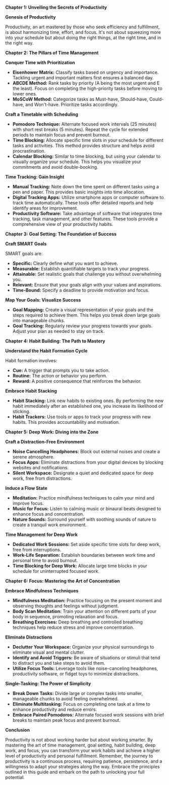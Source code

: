 **Chapter 1: Unveiling the Secrets of Productivity**

**Genesis of Productivity**

Productivity, an art mastered by those who seek efficiency and fulfillment, is about harmonizing time, effort, and focus. It's not about squeezing more into your schedule but about doing the right things, at the right time, and in the right way.

**Chapter 2: The Pillars of Time Management**

**Conquer Time with Prioritization**

- **Eisenhower Matrix:** Classify tasks based on urgency and importance. Tackling urgent and important matters first ensures a balanced day.
- **ABCDE Method:** Rank tasks by priority (A being the most urgent and E the least). Focus on completing the high-priority tasks before moving to lower ones.
- **MoSCoW Method:** Categorize tasks as Must-have, Should-have, Could-have, and Won't-have. Prioritize tasks accordingly.

**Craft a Timetable with Scheduling**

- **Pomodoro Technique:** Alternate focused work intervals (25 minutes) with short rest breaks (5 minutes). Repeat the cycle for extended periods to maintain focus and prevent burnout.
- **Time Blocking:** Allocate specific time slots in your schedule for different tasks and activities. This method provides structure and helps avoid procrastination.
- **Calendar Blocking:** Similar to time blocking, but using your calendar to visually organize your schedule. This helps you visualize your commitments and avoid double-booking.

**Time Tracking: Gain Insight**

- **Manual Tracking:** Note down the time spent on different tasks using a pen and paper. This provides basic insights into time allocation.
- **Digital Tracking Apps:** Utilize smartphone apps or computer software to track time automatically. These tools offer detailed reports and help identify areas for improvement.
- **Productivity Software:** Take advantage of software that integrates time tracking, task management, and other features. These tools provide a comprehensive view of your productivity habits.

**Chapter 3: Goal Setting: The Foundation of Success**

**Craft SMART Goals**

SMART goals are:
- **Specific:** Clearly define what you want to achieve.
- **Measurable:** Establish quantifiable targets to track your progress.
- **Attainable:** Set realistic goals that challenge you without overwhelming you.
- **Relevant:** Ensure that your goals align with your values and aspirations.
- **Time-Bound:** Specify a deadline to provide motivation and focus.

**Map Your Goals: Visualize Success**

- **Goal Mapping:** Create a visual representation of your goals and the steps required to achieve them. This helps you break down large goals into manageable chunks.
- **Goal Tracking:** Regularly review your progress towards your goals. Adjust your plan as needed to stay on track.

**Chapter 4: Habit Building: The Path to Mastery**

**Understand the Habit Formation Cycle**

Habit formation involves:
- **Cue:** A trigger that prompts you to take action.
- **Routine:** The action or behavior you perform.
- **Reward:** A positive consequence that reinforces the behavior.

**Embrace Habit Stacking**

- **Habit Stacking:** Link new habits to existing ones. By performing the new habit immediately after an established one, you increase its likelihood of sticking.
- **Habit Trackers:** Use tools or apps to track your progress with new habits. This provides accountability and motivation.

**Chapter 5: Deep Work: Diving into the Zone**

**Craft a Distraction-Free Environment**

- **Noise Cancelling Headphones:** Block out external noises and create a serene atmosphere.
- **Focus Apps:** Eliminate distractions from your digital devices by blocking websites and notifications.
- **Silent Workspace:** Designate a quiet and dedicated space for deep work, free from distractions.

**Induce a Flow State**

- **Meditation:** Practice mindfulness techniques to calm your mind and improve focus.
- **Music for Focus:** Listen to calming music or binaural beats designed to enhance focus and concentration.
- **Nature Sounds:** Surround yourself with soothing sounds of nature to create a tranquil work environment.

**Time Management for Deep Work**

- **Dedicated Work Sessions:** Set aside specific time slots for deep work, free from interruptions.
- **Work-Life Separation:** Establish boundaries between work time and personal time to avoid burnout.
- **Time Blocking for Deep Work:** Allocate large time blocks in your schedule for uninterrupted focused work.

**Chapter 6: Focus: Mastering the Art of Concentration**

**Embrace Mindfulness Techniques**

- **Mindfulness Meditation:** Practice focusing on the present moment and observing thoughts and feelings without judgment.
- **Body Scan Meditation:** Train your attention on different parts of your body in sequence, promoting relaxation and focus.
- **Breathing Exercises:** Deep breathing and controlled breathing techniques help reduce stress and improve concentration.

**Eliminate Distractions**

- **Declutter Your Workspace:** Organize your physical surroundings to eliminate visual and mental clutter.
- **Identify and Avoid Triggers:** Be aware of situations or stimuli that tend to distract you and take steps to avoid them.
- **Utilize Focus Tools:** Leverage tools like noise-canceling headphones, productivity software, or fidget toys to minimize distractions.

**Single-Tasking: The Power of Simplicity**

- **Break Down Tasks:** Divide large or complex tasks into smaller, manageable chunks to avoid feeling overwhelmed.
- **Eliminate Multitasking:** Focus on completing one task at a time to enhance productivity and reduce errors.
- **Embrace Paired Pomodoros:** Alternate focused work sessions with brief breaks to maintain peak focus and prevent burnout.

**Conclusion**

Productivity is not about working harder but about working smarter. By mastering the art of time management, goal setting, habit building, deep work, and focus, you can transform your work habits and achieve a higher level of productivity and personal fulfillment. Remember, the journey to productivity is a continuous process, requiring patience, persistence, and a willingness to adapt your strategies along the way. Embrace the principles outlined in this guide and embark on the path to unlocking your full potential.